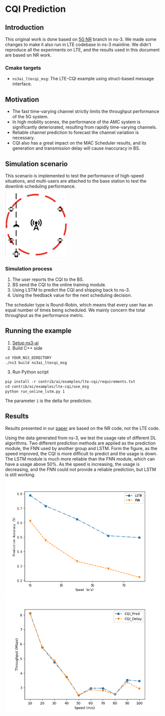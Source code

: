 # CQI Prediction

## Introduction

This original work is done based on [5G NR](https://5g-lena.cttc.es/) branch in ns-3. We made some changes to make it
also run in LTE codebase in ns-3 mainline. We didn't reproduce all the experiments on LTE, and the results used in this
document are based on NR work.

### Cmake targets

- `ns3ai_ltecqi_msg`: The LTE-CQI example using struct-based message interface.

## Motivation

- The fast time-varying channel strictly limits the throughput performance of the 5G system.
- In high mobility scenes, the performance of the AMC system is significantly deteriorated, resulting from rapidly
  time-varying channels.
- Reliable channel prediction to forecast the channel variation is necessary.
- CQI also has a great impact on the MAC Scheduler results, and its generation and transmission delay will cause
  inaccuracy in BS.

## Simulation scenario

This scenario is implemented to test the performance of high-speed situations, and multi-users are attached to the base
station to test the downlink scheduling performance.

<img src="figures/scene1.png" alt="scenario" width="200"/>

### Simulation process

1. The user reports the CQI to the BS.
2. BS send the CQI to the online training module.
3. Using LSTM to predict the CQI and shipping back to ns-3.
4. Using the feedback value for the next scheduling decision.

The scheduler type is Round-Robin, which means that every user has an equal number of times being scheduled. 
We mainly concern the total throughput as the performance metric.

## Running the example

1. [Setup ns3-ai](../../install.md)
2. Build C++ side

```shell
cd YOUR_NS3_DIRECTORY
./ns3 build ns3ai_ltecqi_msg
```

3. Run Python script

```shell
pip install -r contrib/ai/examples/lte-cqi/requirements.txt
cd contrib/ai/examples/lte-cqi/use_msg
python run_online_lstm.py 1
```

The parameter `1` is the delta for prediction.

## Results

Results presented in our [paper](https://dl.acm.org/doi/pdf/10.1145/3389400.3389404) are based on the NR code, not the LTE code.

Using the data generated from ns-3, we test the usage rate of different DL algorithms. Two different prediction methods
are applied as the prediction module, the FNN used by another group and LSTM. Form the figure, as the speed improved,
the CQI is more difficult to predict and the usage is down. The LSTM module is much more reliable than the FNN module,
which can have a usage above 50%. As the speed is increasing, the usage is decreasing, and the FNN could not provide a
reliable prediction, but LSTM is still working.
![Accuracy](figures/accuracy_less.png)
![Throughput](figures/throughput.png)

